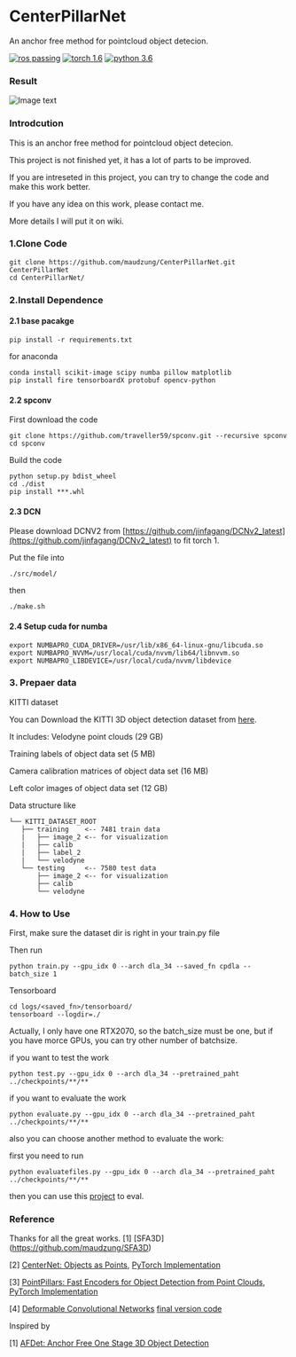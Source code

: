 # CenterPillarNet
An anchor free method for pointcloud object detecion.

[![ros passing](https://img.shields.io/badge/ros-passing-brightgreen.svg)](https://github.com/wangx1996/CenterPillarNet)  [![torch 1.6](https://img.shields.io/badge/torch-1.6-red.svg)](https://github.com/wangx1996/CenterPillarNet)  [![python 3.6](https://img.shields.io/badge/python-3.6-blue.svg)](https://github.com/wangx1996/CenterPillarNet)

### Result
![Image text](https://github.com/wangx1996/CenterPillarNet/blob/main/img/pillar_img.gif)


### Introdcution

This is an anchor free method for pointcloud object detecion. 

This project is not finished yet, it has a lot of parts to be improved. 

If you are intreseted in this project, you can try to change the code and make this work better.

If you have any idea on this work, please contact me.

More details I will put it on wiki.

### 1.Clone Code

    git clone https://github.com/maudzung/CenterPillarNet.git CenterPillarNet
    cd CenterPillarNet/
    
### 2.Install Dependence
#### 2.1 base pacakge
    pip install -r requirements.txt
    
for anaconda

    conda install scikit-image scipy numba pillow matplotlib
    pip install fire tensorboardX protobuf opencv-python

#### 2.2 spconv
First download the code

    git clone https://github.com/traveller59/spconv.git --recursive spconv
    cd spconv
    
Build the code
    
    python setup.py bdist_wheel
    cd ./dist
    pip install ***.whl
    
#### 2.3 DCN

Please download DCNV2 from [https://github.com/jinfagang/DCNv2_latest](https://github.com/jinfagang/DCNv2_latest) to fit torch 1.

Put the file into 

    ./src/model/
    
then 

    ./make.sh
    
#### 2.4 Setup cuda for numba

    export NUMBAPRO_CUDA_DRIVER=/usr/lib/x86_64-linux-gnu/libcuda.so
    export NUMBAPRO_NVVM=/usr/local/cuda/nvvm/lib64/libnvvm.so
    export NUMBAPRO_LIBDEVICE=/usr/local/cuda/nvvm/libdevice
 

### 3. Prepaer data

KITTI dataset

You can Download the KITTI 3D object detection dataset from [here](http://www.cvlibs.net/datasets/kitti/eval_object.php?obj_benchmark=3d).

It includes:
Velodyne point clouds (29 GB)

Training labels of object data set (5 MB)

Camera calibration matrices of object data set (16 MB)

Left color images of object data set (12 GB) 

Data structure like

    └── KITTI_DATASET_ROOT
       ├── training    <-- 7481 train data
       |   ├── image_2 <-- for visualization
       |   ├── calib
       |   ├── label_2
       |   └── velodyne
       └── testing     <-- 7580 test data
           ├── image_2 <-- for visualization
           ├── calib
           └── velodyne
### 4. How to Use

First, make sure the dataset dir is right in your train.py file

Then run

    python train.py --gpu_idx 0 --arch dla_34 --saved_fn cpdla --batch_size 1
    
Tensorboard
    
    cd logs/<saved_fn>/tensorboard/
    tensorboard --logdir=./
    
Actually, I only have one RTX2070, so the batch_size must be one, but if you have morce GPUs, you can try other number of batchsize.

if you want to test the work

    python test.py --gpu_idx 0 --arch dla_34 --pretrained_paht ../checkpoints/**/**
    
if you want to evaluate the work

    python evaluate.py --gpu_idx 0 --arch dla_34 --pretrained_paht ../checkpoints/**/**
    
also you can choose another method to evaluate the work:

first you need to run 

    python evaluatefiles.py --gpu_idx 0 --arch dla_34 --pretrained_paht ../checkpoints/**/**

then you can use this [project](https://github.com/traveller59/kitti-object-eval-python) to eval.


### Reference

Thanks for all the great works.
[1] [SFA3D] (https://github.com/maudzung/SFA3D)

[2] [CenterNet: Objects as Points](https://link.zhihu.com/?target=https%3A//arxiv.org/abs/1904.07850), [PyTorch Implementation](https://github.com/xingyizhou/CenterNet)

[3] [PointPillars: Fast Encoders for Object Detection from Point Clouds](https://arxiv.org/pdf/1812.05784.pdf), [PyTorch Implementation](https://github.com/traveller59/second.pytorch)

[4] [Deformable Convolutional Networks](https://arxiv.org/abs/1703.06211) [final version code](https://github.com/jinfagang/DCNv2_latest)

Inspired by

[1] [AFDet: Anchor Free One Stage 3D Object Detection](https://arxiv.org/abs/2006.12671)


